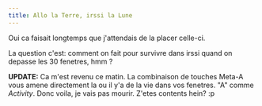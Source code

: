 ```yaml
---
title: Allo la Terre, irssi la Lune
---
```


Oui ca faisait longtemps que j'attendais de la placer celle-ci.

La question c'est: comment on fait pour survivre dans irssi quand on depasse
les 30 fenetres, hmm ?

**UPDATE:** Ca m'est revenu ce matin. La combinaison de touches Meta-A vous amene directement la ou il y'a de la vie dans vos fenetres. "A" comme _Activity_. Donc voila, je vais pas mourir. Z'etes contents hein? :p


